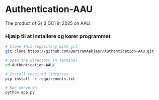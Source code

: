 # Authentication-AAU
The product of Gr 3 DC1 in 2025 on AAU.



### Hjælp til at installere og kører programmet
```bash
# Clone this repository with git
git clone https://github.com/BertramAakjaer/Authentication-AAU.git

# Open the directory in terminal
cd Authentication-AAU/

# Install required libraries
pip install -r requirements.txt

# Kør serveren
python app.py
```